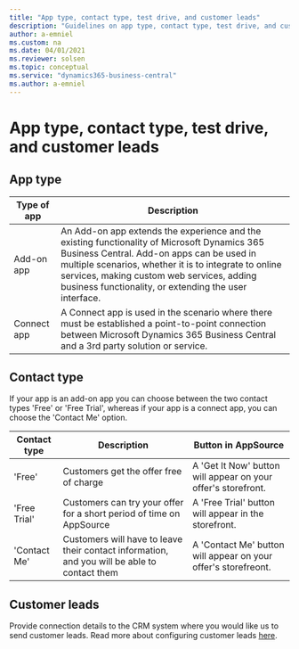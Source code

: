 ```yaml
---
title: "App type, contact type, test drive, and customer leads"
description: "Guidelines on app type, contact type, test drive, and customer leads."
author: a-emniel
ms.custom: na
ms.date: 04/01/2021
ms.reviewer: solsen
ms.topic: conceptual
ms.service: "dynamics365-business-central"
ms.author: a-emniel
---
```


# App type, contact type, test drive, and customer leads

## App type

| Type of app| Description |
|-------------|--------------|
|Add-on app | An Add-on app extends the experience and the existing functionality of Microsoft Dynamics 365 Business Central. Add-on apps can be used in multiple scenarios, whether it is to integrate to online services, making custom web services, adding business functionality, or extending the user interface. |
Connect app | A Connect app is used in the scenario where there must be established a point-to-point connection between Microsoft Dynamics 365 Business Central and a 3rd party solution or service.

## Contact type

If your app is an add-on app you can choose between the two contact types 'Free' or 'Free Trial', whereas if your app is a connect app, you can choose the 'Contact Me' option.  


|Contact type | Description | Button in AppSource | 
|-----------|--------------|--------------|
|'Free'|Customers get the offer free of charge | A 'Get It Now' button will appear on your offer's storefront. |
|'Free Trial'| Customers can try your offer for a short period of time on AppSource | A 'Free Trial' button will appear in the storefront.|
|'Contact Me' | Customers will have to leave their contact information, and you will be able to contact them | A 'Contact Me' button will appear on your offer's storefreont.|


## Customer leads

Provide connection details to the CRM system where you would like us to send customer leads. Read more about configuring customer leads
[here](/azure/marketplace/partner-center-portal/commercial-marketplace-get-customer-leads#connect-to-your-crm-system).